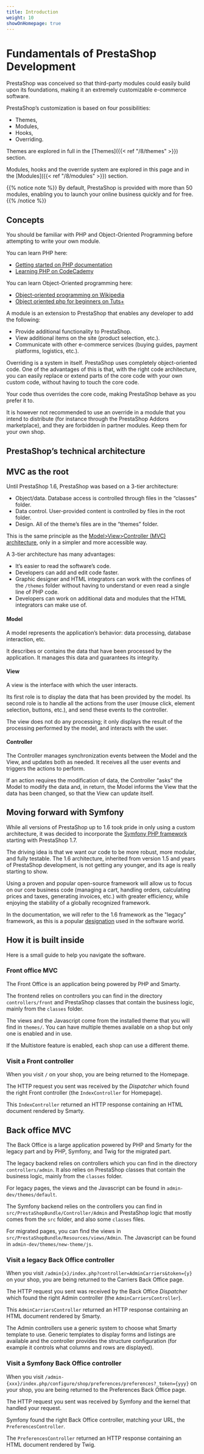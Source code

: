 ```yaml
---
title: Introduction
weight: 10
showOnHomepage: true
---
```


# Fundamentals of PrestaShop Development

PrestaShop was conceived so that third-party modules could easily build upon its foundations, making it an extremely customizable e-commerce software.

PrestaShop’s customization is based on four possibilities:

* Themes,
* Modules,
* Hooks,
* Overriding.

Themes are explored in full in the [Themes]({{< ref "/8/themes" >}}) section.

Modules, hooks and the override system are explored in this page and in the [Modules]({{< ref "/8/modules" >}}) section.

{{% notice note %}}
By default, PrestaShop is provided with more than 50 modules, enabling you to launch your online business quickly and for free.
{{% /notice %}}

## Concepts

You should be familiar with PHP and Object-Oriented Programming before attempting to write your own module.

You can learn PHP here:

* [Getting started on PHP documentation](https://www.php.net/manual/en/getting-started.php)
* [Learning PHP on CodeCademy](https://www.codecademy.com/catalog/language/php)

You can learn Object-Oriented programming here:

* [Object-oriented programming on Wikipedia](https://en.wikipedia.org/wiki/Object-oriented_programming)
* [Object oriented php for beginners on Tuts+](https://net.tutsplus.com/tutorials/php/object-oriented-php-for-beginners/)

A module is an extension to PrestaShop that enables any developer to add the following:

* Provide additional functionality to PrestaShop.
* View additional items on the site (product selection, etc.).
* Communicate with other e-commerce services (buying guides, payment platforms, logistics, etc.).

Overriding is a system in itself. PrestaShop uses completely object-oriented code. One of the advantages of this is that, with the right code architecture, you can easily replace or extend parts of the core code with your own custom code, without having to touch the core code.

Your code thus overrides the core code, making PrestaShop behave as you prefer it to.

It is however not recommended to use an override in a module that you intend to distribute (for instance through the PrestaShop Addons marketplace), and they are forbidden in partner modules. Keep them for your own shop.

## PrestaShop’s technical architecture

## MVC as the root

Until PrestaShop 1.6, PrestaShop was based on a 3-tier architecture:

* Object/data. Database access is controlled through files in the “classes” folder.
* Data control. User-provided content is controlled by files in the root folder.
* Design. All of the theme’s files are in the “themes” folder.

This is the same principle as the [Model>View>Controller (MVC) architecture](https://en.wikipedia.org/wiki/Model%E2%80%93view%E2%80%93controller), only in a simpler and more accessible way.

A 3-tier architecture has many advantages:

* It’s easier to read the software’s code.
* Developers can add and edit code faster.
* Graphic designer and HTML integrators can work with the confines of the `/themes` folder without having to understand or even read a single line of PHP code.
* Developers can work on additional data and modules that the HTML integrators can make use of.

#### Model
A model represents the application’s behavior: data processing, database interaction, etc.

It describes or contains the data that have been processed by the application. It manages this data and guarantees its integrity.

#### View
A view is the interface with which the user interacts.

Its first role is to display the data that has been provided by the model. Its second role is to handle all the actions from the user (mouse click, element selection, buttons, etc.), and send these events to the controller.

The view does not do any processing; it only displays the result of the processing performed by the model, and interacts with the user.

#### Controller
The Controller manages synchronization events between the Model and the View, and updates both as needed. It receives all the user events and triggers the actions to perform.

If an action requires the modification of data, the Controller “asks” the Model to modify the data and, in return, the Model informs the View that the data has been changed, so that the View can update itself.

## Moving forward with Symfony

While all versions of PrestaShop up to 1.6 took pride in only using a custom architecture, it was decided to incorporate the [Symfony PHP framework](https://symfony.com/) starting with PrestaShop 1.7.

The driving idea is that we want our code to be more robust, more modular, and fully testable. The 1.6 architecture, inherited from version 1.5 and years of PrestaShop development, is not getting any younger, and its age is really starting to show.

Using a proven and popular open-source framework will allow us to focus on our core business code (managing a cart, handling orders, calculating prices and taxes, generating invoices, etc.) with greater efficiency, while enjoying the stability of a globally recognized framework.

In the documentation, we will refer to the 1.6 framework as the "legacy" framework, as this is a popular [designation](https://en.wikipedia.org/wiki/Legacy_system) used in the software world.


## How it is built inside

Here is a small guide to help you navigate the software.

### Front office MVC

The Front Office is an application being powered by PHP and Smarty.

The frontend relies on controllers you can find in the directory `controllers/front`
and PrestaShop classes that contain the business logic, mainly from the `classes` folder.

The views and the Javascript come from the installed theme that you will find in `themes/`. You can have multiple themes available on a shop but only one is enabled and in use.

If the Multistore feature is enabled, each shop can use a different theme.

### Visit a Front controller

When you visit `/` on your shop, you are being returned to the Homepage.

The HTTP request you sent was received by the _Dispatcher_ which found the right Front controller (the `IndexController` for Homepage).

This `IndexController` returned an HTTP response containing an HTML document rendered by Smarty.

## Back office MVC

The Back Office is a large application powered by PHP and Smarty for the legacy part and by PHP, Symfony, and Twig for the migrated part.

The legacy backend relies on controllers which you can find in the directory `controllers/admin`. It also relies on PrestaShop classes that contain the business logic, mainly from the `classes` folder.

For legacy pages, the views and the Javascript can be found in `admin-dev/themes/default`.

The Symfony backend relies on the controllers you can find in `src/PrestaShopBundle/Controller/Admin` and PrestaShop logic that mostly comes from the `src` folder, and also some `classes` files.

For migrated pages, you can find the views in `src/PrestaShopBundle/Resources/views/Admin`.
The Javascript can be found in `admin-dev/themes/new-theme/js`.

### Visit a legacy Back Office controller

When you visit `/admin{x}/index.php?controller=AdminCarriers&token={y}` on your shop, you are being returned to the Carriers Back Office page.

The HTTP request you sent was received by the Back Office _Dispatcher_ which found the right Admin controller (the `AdminCarriersController`).

This `AdminCarriersController` returned an HTTP response containing an HTML document rendered by Smarty.

The Admin controllers use a generic system to choose what Smarty template to use. Generic templates to display forms and listings are available and the controller provides the structure configuration (for example it controls what columns and rows are displayed).

### Visit a Symfony Back Office controller

When you visit `/admin-{xxx}/index.php/configure/shop/preferences/preferences?_token={yyy}` on your shop, you are being returned to the Preferences Back Office page.

The HTTP request you sent was received by Symfony and the kernel that handled your request.

Symfony found the right Back Office controller, matching your URL, the `PreferencesController`.

The `PreferencesController` returned an HTTP response containing an HTML document rendered by Twig.
